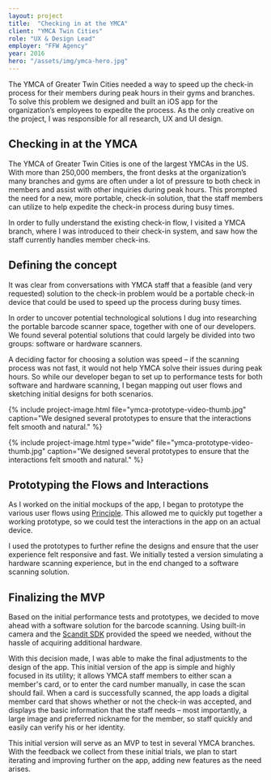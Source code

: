 ```yaml
---
layout: project
title:  "Checking in at the YMCA"
client: "YMCA Twin Cities"
role: "UX & Design Lead"
employer: "FFW Agency"
year: 2016
hero: "/assets/img/ymca-hero.jpg"
---
```


The YMCA of Greater Twin Cities needed a way to speed up the check-in process for their members during peak hours in their gyms and branches. To solve this problem we designed and built an iOS app for the organization’s employees to expedite the process. As the only creative on the project, I was responsible for all research, UX and UI design.

Checking in at the YMCA
-----------------------
The YMCA of Greater Twin Cities is one of the largest YMCAs in the US. With more than 250,000 members, the front desks at the organization’s many branches and gyms are often under a lot of pressure to both check in members and assist with other inquiries during peak hours. This prompted the need for a new, more portable, check-in solution, that the staff members can utilize to help expedite the check-in process during busy times.

In order to fully understand the existing check-in flow, I visited a YMCA branch, where I was introduced to their check-in system, and saw how the staff currently handles member check-ins.

Defining the concept
--------------------
It was clear from conversations with YMCA staff that a feasible (and very requested) solution to the check-in problem would be a portable check-in device that could be used to speed up the process during busy times.

In order to uncover potential technological solutions I dug into researching the portable barcode scanner space, together with one of our developers. We found several potential solutions that could largely be divided into two groups: software or hardware scanners.

A deciding factor for choosing a solution was speed – if the scanning process was not fast, it would not help YMCA solve their issues during peak hours. So while our developer began to set up to performance tests for both software and hardware scanning, I began mapping out user flows and sketching initial designs for both scenarios.

{% include project-image.html file="ymca-prototype-video-thumb.jpg" caption="We designed several prototypes to ensure that the interactions felt smooth and natural." %}

{% include project-image.html type="wide" file="ymca-prototype-video-thumb.jpg" caption="We designed several prototypes to ensure that the interactions felt smooth and natural." %}

Prototyping the Flows and Interactions
--------------------------------------
As I worked on the initial mockups of the app, I began to prototype the various user flows using [Principle](http://principleformac.com/). This allowed me to quickly put together a working prototype, so we could test the interactions in the app on an actual device.

I used the prototypes to further refine the designs and ensure that the user experience felt responsive and fast. We initially tested a version simulating a hardware scanning experience, but in the end changed to a software scanning solution.

Finalizing the MVP
------------------
Based on the initial performance tests and prototypes, we decided to move ahead with a software solution for the barcode scanning. Using built-in camera and the [Scandit SDK](http://www.scandit.com/) provided the speed we needed, without the hassle of acquiring additional hardware.

With this decision made, I was able to make the final adjustments to the design of the app. This initial version of the app is simple and highly focused in its utility; it allows YMCA staff members to either scan a member's card, or to enter the card number manually, in case the scan should fail. When a card is successfully scanned, the app loads a digital member card that shows whether or not the check-in was accepted, and displays the basic information that the staff needs – most importantly, a large image and preferred nickname for the member, so staff quickly and easily can verify his or her identity.

This initial version will serve as an MVP to test in several YMCA branches. With the feedback we collect from these initial trials, we plan to start iterating and improving further on the app, adding new features as the need arises.
